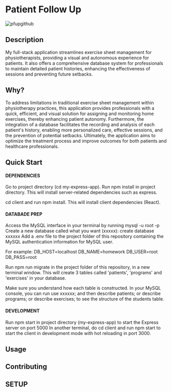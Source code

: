 # Patient Follow Up
![pfupgithub](https://github.com/nalmarazgutierrez/PATIENT-FOLLOW-UP/assets/113330261/0054d223-16cd-4526-92e0-c62cf735db1a)


## Description
My full-stack application streamlines exercise sheet management for physiotherapists, providing a visual and autonomous experience for patients. It also offers a comprehensive database system for professionals to maintain detailed patient histories, enhancing the effectiveness of sessions and preventing future setbacks.

## Why?
To address limitations in traditional exercise sheet management within physiotherapy practices, this application provides professionals with a quick, efficient, and visual solution for assigning and monitoring home exercises, thereby enhancing patient autonomy. Furthermore, the integration of a database facilitates the recording and analysis of each patient's history, enabling more personalized care, effective sessions, and the prevention of potential setbacks. Ultimately, the application aims to optimize the treatment process and improve outcomes for both patients and healthcare professionals.

## Quick Start
#### DEPENDENCIES
Go to project directory (cd my-express-app). 
Run npm install in project directory. This will install server-related dependencies such as express.

cd client and run npm install. This will install client dependencies (React).

#### DATABADE PREP
Access the MySQL interface in your terminal by running mysql -u root -p
Create a new database called what you want (xxxxx): create database xxxxxx
Add a .env file to the project folder of this repository containing the MySQL authentication information for MySQL user. 

For example:
DB_HOST=localhost
DB_NAME=homework
DB_USER=root
DB_PASS=root

Run npm run migrate in the project folder of this repository, in a new terminal window. This will create 3 tables called 'patients', 'programs' and 'exercises' in your database.

Make sure you understand how each table is constructed. In your MySQL console, you can run use xxxxxx; and then describe patients; or describe programs; or describe exercises; to see the structure of the students table.

#### DEVELOPMENT
Run npm start in project directory (my-express-app) to start the Express server on port 5000
In another terminal, do cd client and run npm start to start the client in development mode with hot reloading in port 3000.

## Usage

## Contributing

## SETUP
